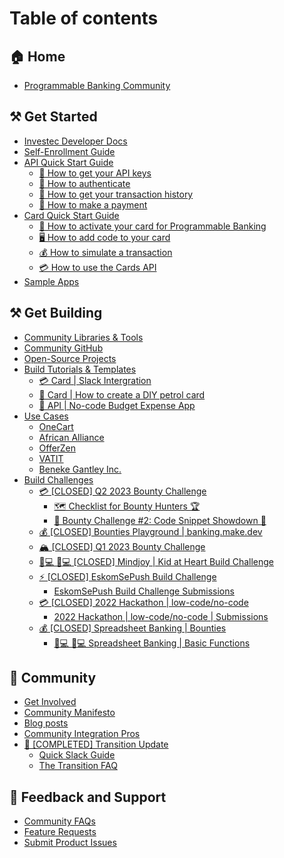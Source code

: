 # Table of contents

## 🏠 Home

* [Programmable Banking Community](README.md)

## ⚒ Get Started

* [Investec Developer Docs](https://developer.investec.com/za/api-products)
* [Self-Enrollment Guide](get-started/self-enrollment-guide.md)
* [API Quick Start Guide](get-started/api-quick-start-guide/README.md)
  * [🔑 How to get your API keys](get-started/api-quick-start-guide/how-to-get-your-api-keys.md)
  * [👤 How to authenticate](get-started/api-quick-start-guide/how-to-authenticate.md)
  * [🏦 How to get your transaction history](get-started/api-quick-start-guide/how-to-get-your-transaction-history.md)
  * [💸 How to make a payment](get-started/api-quick-start-guide/how-to-make-a-payment.md)
* [Card Quick Start Guide](get-started/card-quick-start-guide/README.md)
  * [🙌 How to activate your card for Programmable Banking](get-started/card-quick-start-guide/how-to-activate-your-card-for-programmable-banking.md)
  * [🖥️ How to add code to your card](get-started/card-quick-start-guide/how-to-add-code-to-your-card.md)
  * [💰 How to simulate a transaction](get-started/card-quick-start-guide/how-to-simulate-a-transaction.md)
  * [💳 How to use the Cards API](get-started/card-quick-start-guide/how-to-use-the-cards-api.md)
* [Sample Apps](get-started/sample-apps.md)

## ⚒ Get Building

* [Community Libraries & Tools](get-building/community-libraries-and-tools.md)
* [Community GitHub](https://github.com/Investec-Developer-Community)
* [Open-Source Projects](https://github.com/Investec-Developer-Community/Community-Projects)
* [Build Tutorials & Templates](get-building/build-something-simple/README.md)
  * [💳 Card | Slack Intergration](get-building/build-something-simple/card-or-slack-intergration.md)
  * [🚗 Card | How to create a DIY petrol card](get-building/build-something-simple/card-or-how-to-create-a-diy-petrol-card.md)
  * [🎯 API | No-code Budget Expense App](get-building/build-something-simple/api-or-no-code-budget-expense-app.md)
* [Use Cases](get-building/use-cases/README.md)
  * [OneCart](get-building/use-cases/onecart.md)
  * [African Alliance](get-building/use-cases/african-alliance.md)
  * [OfferZen](get-building/use-cases/offerzen.md)
  * [VATIT](get-building/use-cases/vatit.md)
  * [Beneke Gantley Inc.](get-building/use-cases/beneke-gantley-inc..md)
* [Build Challenges](get-building/build-events/README.md)
  * [💳 \[CLOSED\] Q2 2023 Bounty Challenge](get-building/build-events/open-q2-2023-bounty-challenge/README.md)
    * [🗺 Checklist for Bounty Hunters 🏆](get-building/build-events/open-q2-2023-bounty-challenge/checklist-for-bounty-hunters.md)
    * [🚀 Bounty Challenge #2: Code Snippet Showdown 🚀](get-building/build-events/open-q2-2023-bounty-challenge/bounty-challenge-2-code-snippet-showdown.md)
  * [💰 \[CLOSED\] Bounties Playground | banking.make.dev](get-building/build-events/open-bounties-playground-or-banking.make.dev.md)
  * [🏔 \[CLOSED\] Q1 2023 Bounty Challenge](get-building/build-events/closed-q1-2023-bounty-challenge.md)
  * [👩💻 👩💻 \[CLOSED\] Mindjoy | Kid at Heart Build Challenge](get-building/build-events/closed-mindjoy-or-kid-at-heart-build-challenge.md)
  * [⚡ \[CLOSED\] EskomSePush Build Challenge](get-building/build-events/closed-eskomsepush-build-challenge/README.md)
    * [EskomSePush Build Challenge Submissions](get-building/build-events/closed-eskomsepush-build-challenge/eskomsepush-build-challenge-submissions.md)
  * [💳 \[CLOSED\] 2022 Hackathon | low-code/no-code](get-building/build-events/q2-2022-hackathon-or-low-code-no-code/README.md)
    * [2022 Hackathon | low-code/no-code | Submissions](get-building/build-events/q2-2022-hackathon-or-low-code-no-code/2022-hackathon-or-low-code-no-code-or-submissions.md)
  * [💰 \[CLOSED\] Spreadsheet Banking | Bounties](get-building/build-events/closed-spreadsheet-banking-or-bounties/README.md)
    * [👩💻 👩💻 Spreadsheet Banking | Basic Functions](get-building/build-events/closed-spreadsheet-banking-or-bounties/spreadsheet-banking-or-basic-functions.md)

## 🙌 Community

* [Get Involved](community/get-involved.md)
* [Community Manifesto](community/community-manifesto.md)
* [Blog posts](community/blog-posts.md)
* [Community Integration Pros](community/community-integration-pros.md)
* [🔄 \[COMPLETED\] Transition Update](community/transition-update/README.md)
  * [Quick Slack Guide](community/transition-update/quick-slack-guide.md)
  * [The Transition FAQ](community/transition-update/the-transition-faq.md)

## 💬 Feedback and Support

* [Community FAQs](feedback-and-support/community-faqs.md)
* [Feature Requests](https://github.com/orgs/Investec-Developer-Community/discussions)
* [Submit Product Issues](https://github.com/Investec-Developer-Community/.github/issues)
